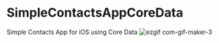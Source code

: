 # SimpleContactsAppCoreData
Simple Contacts App for iOS using Core Data 
![ezgif com-gif-maker-3](https://user-images.githubusercontent.com/99825672/187030643-08d73b7d-27d5-4438-a114-eb1509590bdd.gif)
